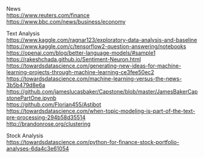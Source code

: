 News  
https://www.reuters.com/finance  
https://www.bbc.com/news/business/economy  

Text Analysis  
https://www.kaggle.com/ragnar123/exploratory-data-analysis-and-baseline  
https://www.kaggle.com/c/tensorflow2-question-answering/notebooks  
https://openai.com/blog/better-language-models/#sample1  
https://rakeshchada.github.io/Sentiment-Neuron.html  
https://towardsdatascience.com/generating-new-ideas-for-machine-learning-projects-through-machine-learning-ce3fee50ec2  
https://towardsdatascience.com/machine-learning-versus-the-news-3b5b479d8e6a  
https://github.com/jameslucasbaker/Capstone/blob/master/JamesBakerCapstonePartOne.ipynb  
https://github.com/Florian455/Astibot  
https://towardsdatascience.com/when-topic-modeling-is-part-of-the-text-pre-processing-294b58d35514  
http://brandonrose.org/clustering  

Stock Analysis  
https://towardsdatascience.com/python-for-finance-stock-portfolio-analyses-6da4c3e61054  

